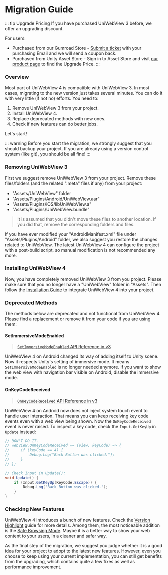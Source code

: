 # Migration Guide

::: tip Upgrade Pricing
If you have purchased UniWebView 3 before, we offer an upgrading discount.

For users:

- Purchased from our Gumroad Store - [Submit a ticket](https://onevcat.atlassian.net/servicedesk/customer/portal/2/group/2/create/10011) with your purchasing Email and we will send a coupon back.
- Purchased from Unity Asset Store - Sign in to Asset Store and visit [our product page](https://assetstore.unity.com/packages/slug/229334)
  to find the Upgrade Price.
  :::

### Overview

Most part of UniWebView 4 is compatible with UniWebView 3. In most cases, migrating to the new version just takes several
minutes. You can do it with very little (if not no) efforts. You need to:

1. Remove UniWebView 3 from your project.
2. Install UniWebView 4.
3. Replace deprecated methods with new ones.
4. Check if new features can do better jobs.

Let's start!

::: warning
Before you start the migration, we strongly suggest that you should backup your project. If you are already using a
version control system (like git), you should be all fine!
:::

### Removing UniWebView 3

First we suggest remove UniWebView 3 from your project. Remove these files/folders (and the related ".meta" files if
any) from your project:

- "Assets/UniWebView" folder
- "Assets/Plugins/Android/UniWebView.aar"
- "Assets/Plugins/iOS/libUniWebView.a"
- "Assets/Plugins/UniWebView.bundle"

> It is assumed that you didn't move these files to another location. If you did that, remove the corresponding folders
> and files.

If you have ever modified your "AndroidManifest.xml" file under "Assets/Plugins/Android" folder, we also suggest you
restore the changes related to UniWebView. The latest UniWebView 4 can configure the project with a post-build script, so
manual modification is not recommended any more.

### Installing UniWebView 4

Now, you have completely removed UniWebView 3 from you project. Please make sure that you no longer have a "UniWebView" folder in "Assets". Then follow the [Installation Guide](./installation.md) to integrate UniWebView 4 into your project.

### Deprecated Methods

The methods below are deprecated and not functional from UniWebView 4. Please find a replacement or remove it from your code if you are using them:

#### SetImmersiveModeEnabled

> [`SetImmersiveModeEnabled` API Reference in v3](https://docs-v3.uniwebview.com/api/#setimmersivemodeenabled)

UniWebView 4 on Android changed its way of adding itself to Unity scene. Now it respects Unity's setting of immersive mode.
It means `SetImmersiveModeEnabled` is no longer needed anymore. If you want to show the web view with navigation bar
visible on Android, disable the immersive mode.

#### OnKeyCodeReceived

> [`OnKeyCodeReceived` API Reference in v3](https://docs-v3.uniwebview.com/api/#onkeycodereceived)

UniWebView 4 on Android now does not inject system touch event to handle user interaction. That means you can keep
receiving key code events even with a web view being shown. Now the `OnKeyCodeReceived` event is never raised. To
inspect a key code, check the `Input.GetKeyUp` in `Update` instead:

```csharp
// DON'T DO IT.
// webView.OnKeyCodeReceived += (view, keyCode) => {
//     if (keyCode == 4) {
//         Debug.Log("Back Button was clicked.");
//     }
// };

// Check Input in Update():
void Update() {
    if (Input.GetKeyUp(KeyCode.Escape)) {
        Debug.Log("Back Button was clicked.");
    }
}
```

### Checking New Features

UniWebView 4 introduces a bunch of new features. Check the [Version Highlight](version-highlight.md) guide for more
details. Among them, the most noticeable addition is the [Safe Browsing Mode](safe-browsing.md). Maybe it is a better
way to show your web content to your users, in a cleaner and safer way.

As the final step of the migration, we suggest you judge whether it is a good idea for your project to adopt to the
latest new features. However, even you choose to keep using your current implementation, you can still get benefits
from the upgrading, which contains quite a few fixes as well as performance improvement.
